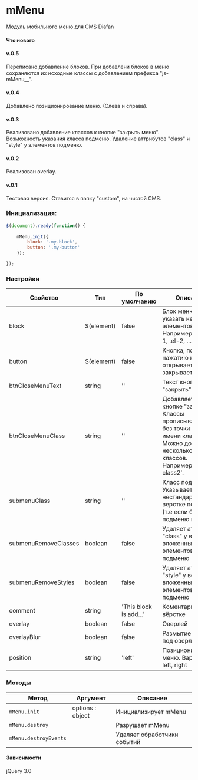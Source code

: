 # mMenu
Модуль мобильного меню для CMS Diafan

#### Что нового
#### v.0.5
Переписано добавление блоков. При добавлени блоков в меню сохраняются их исходные классы с добавлением префикса "js-mMenu__".

#### v.0.4
Добавлено позиционирование меню. (Слева и справа).

#### v.0.3 
Реализовано добавление классов к кнопке "закрыть меню".
Возможность указания класса подменю.
Удаление аттрибутов "class" и "style" у элементов подменю.

#### v.0.2 
Реализован overlay.

#### v.0.1 
Тестовая версия. Ставится в папку "custom", на чистой CMS.

### Инициализация:
```javascript
$(document).ready(function() {
	
	mMenu.init({
		block: '.my-block',
		button: '.my-button'
	});

});
```

### Настройки

Свойство | Тип | По умолчанию | Описание
------ | ---- | ------- | -----------
block | $(element) | false | Блок меню. Можно указать несколько элементов. Например: $('.el-1, .el-2, ...')
button | $(element) | false | Кнопка, по нажатию которой открывается/закрывается меню
btnCloseMenuText | string | '' | Текст кнопки "закрыть"
btnCloseMenuClass | string | '' | Добавляет класс к кнопке "закрыть". Классы прописываются без точки в начале имени класса. Можно добавить несколько классов. Например: 'class1 class2'.
submenuClass | string | '' | Класс подменю. Указывается при нестандартной верстке подменю (т.е если блок подменю не "ul")
submenuRemoveClasses | boolean | false | Удаляет атрибут "class" у всех вложенных элементов подменю
submenuRemoveStyles | boolean | false | Удаляет атрибут "style" у всех вложенных элементов подменю
comment | string | 'This block is add...' | Коментарий в вёрстке
overlay | boolean | false | Оверлей
overlayBlur | boolean | false | Размытие текста под оверлеем
position | string | 'left' | Позиционирование меню. Варианты: left, right

### Мотоды

Метод | Аргумент | Описание
------ | -------- | -----------
`mMenu.init` | options : object | Инициализирует mMenu
`mMenu.destroy` | | Разрушает mMenu
`mMenu.destroyEvents` | | Удаляет обработчики событий

#### Зависимости

jQuery 3.0